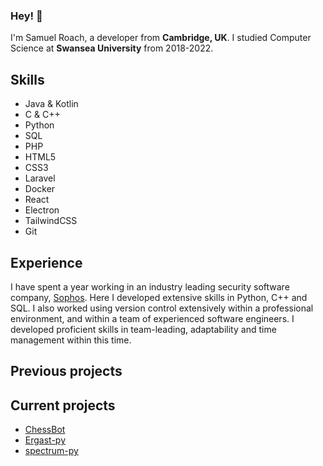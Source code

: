### Hey! 👋
I'm Samuel Roach, a developer from __Cambridge, UK__. I studied Computer Science at __Swansea University__ from 2018-2022.

## Skills
* Java & Kotlin
* C & C++
* Python
* SQL
* PHP
* HTML5
* CSS3
* Laravel
* Docker
* React
* Electron
* TailwindCSS
* Git

## Experience
I have spent a year working in an industry leading security software company, [Sophos](https://www.sophos.com). Here I developed extensive skills in
Python, C++ and SQL. I also worked using version control extensively within a professional environment, and within a team of experienced software
engineers. I developed proficient skills in team-leading, adaptability and time management within this time.

## Previous projects


## Current projects
* [ChessBot](https://www.github.com/Samuel-Roach/ChessBot)
* [Ergast-py](https://github.com/Samuel-Roach/ergast-py)
* [spectrum-py](https://github.com/Samuel-Roach/spectrum-py)


<!--
**Samuel-Roach/Samuel-Roach** is a ✨ _special_ ✨ repository because its `README.md` (this file) appears on your GitHub profile.

Here are some ideas to get you started:

- 🔭 I’m currently working on ...
- 🌱 I’m currently learning ...
- 👯 I’m looking to collaborate on ...
- 🤔 I’m looking for help with ...
- 💬 Ask me about ...
- 📫 How to reach me: ...
- 😄 Pronouns: ...
- ⚡ Fun fact: ...
-->
